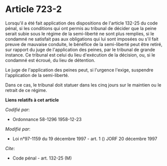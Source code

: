 # Article 723-2

Lorsqu'il a été fait application des dispositions de l'article 132-25 du code pénal, si les conditions qui ont permis au
tribunal de décider que la peine serait subie sous le régime de la semi-liberté ne sont plus remplies, si le condamné ne
satisfait pas aux obligations qui lui sont imposées ou s'il fait preuve de mauvaise conduite, le bénéfice de la semi-liberté
peut être retiré, sur rapport du juge de l'application des peines, par le tribunal de grande instance. Ce tribunal est celui
du lieu d'exécution de la décision, ou, si le condamné est écroué, du lieu de détention.

Le juge de l'application des peines peut, si l'urgence l'exige, suspendre l'application de la semi-liberté.

Dans ce cas, le tribunal doit statuer dans les cinq jours sur le maintien ou le retrait de ce régime.

**Liens relatifs à cet article**

_Codifié par_:

  - Ordonnance 58-1296 1958-12-23

_Modifié par_:

  - Loi n°97-1159 du 19 décembre 1997 - art. 1 () JORF 20 décembre 1997

_Cite_:

  - Code pénal - art. 132-25 (M)
